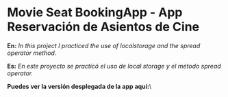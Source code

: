 # Movie Seat BookingApp - App Reservación de Asientos de Cine
**En:** _In this project I practiced the use of localstorage and the spread operator method._

**Es:** _En este proyecto se practicó el uso de local storage y el método spread operator._

**Puedes ver la versión desplegada de la app aquí:**\
